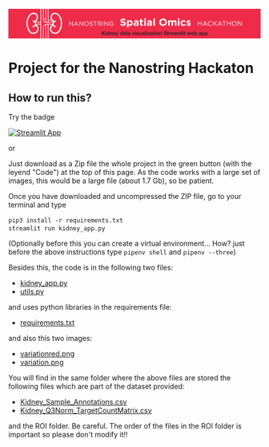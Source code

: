 

![](https://github.com/napoles-uach/Nanostring/blob/main/variationred.png?raw=true)
 # Project for the Nanostring Hackaton
 
 ## How to run this?
 Try the badge 
 
 [![Streamlit App](https://static.streamlit.io/badges/streamlit_badge_black_white.svg)](https://share.streamlit.io/napoles-uach/nanostring/main/kidney_app.py)

or 

Just download as a Zip file the whole project in the green button (with the leyend "Code") at the top of this page. As the code works with a large set of images, this would be a large file (about 1.7 Gb), so be patient.  

Once you have downloaded and uncompressed the ZIP file, go to your terminal and type
```
pip3 install -r requirements.txt
streamlit run kidney_app.py
 ```
 
 (Optionally before this you can create a virtual environment... How? just before the above instructions type `pipenv shell` and `pipenv --three`)



Besides this, the code is in the following two files:

 * [kidney_app.py](https://raw.githubusercontent.com/napoles-uach/Nanostring/main/kidney_app.py)
 * [utils.py](https://raw.githubusercontent.com/napoles-uach/Nanostring/main/utils.py)

and uses python libraries in the requirements file:

* [requirements.txt](https://raw.githubusercontent.com/napoles-uach/Nanostring/main/requirements.txt)

and also this two images:
 * [variationred.png](https://github.com/napoles-uach/Nanostring/blob/main/variationred.png?raw=true)
 * [variation.png](https://github.com/napoles-uach/Nanostring/blob/main/variation.png?raw=true)

You will find in the same folder where the above files are stored the following files which are part of the dataset provided:

* [Kidney_Sample_Annotations.csv](https://raw.githubusercontent.com/napoles-uach/Nanostring/main/Kidney_Sample_Annotations.csv)
* [Kidney_Q3Norm_TargetCountMatrix.csv](https://raw.githubusercontent.com/napoles-uach/Nanostring/main/Kidney_Q3Norm_TargetCountMatrix.csv)

and the ROI folder. Be careful. The order of the files in the ROI folder is important so please don't modify it!!



 
 
 
 
 
